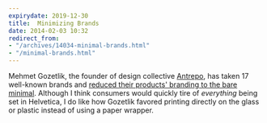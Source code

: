 ```yaml
---
expirydate: 2019-12-30
title:  Minimizing Brands
date: 2014-02-03 10:32
redirect_from:
- "/archives/14034-minimal-brands.html"
- "/minimal-brands.html"
---
```



Mehmet Gozetlik, the founder of design collective [Antrepo](http://www.a2591.com/), has taken 17 well-known brands and [reduced their products' branding to the bare minimal](http://www.thedieline.com/blog/2011/11/10/a-study-in-brand-minimalism.html). Although I think consumers would quickly tire of _everything_ being set in Helvetica, I do like how Gozetlik favored printing directly on the glass or plastic instead of using a paper wrapper.
